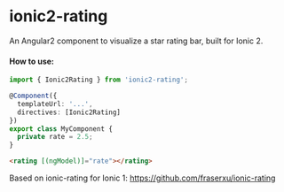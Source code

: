ionic2-rating
=============

An Angular2 component to visualize a star rating bar, built for Ionic 2.

#### How to use:

```TypeScript
import { Ionic2Rating } from 'ionic2-rating';

@Component({
  templateUrl: '...',
  directives: [Ionic2Rating]
})
export class MyComponent {
  private rate = 2.5;
}
```

```HTML
<rating [(ngModel)]="rate"></rating>
```

Based on ionic-rating for Ionic 1: https://github.com/fraserxu/ionic-rating
